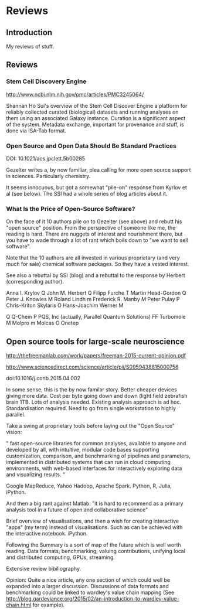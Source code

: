 # Reviews

## Introduction

My reviews of stuff.

## Reviews

### Stem Cell Discovery Engine

http://www.ncbi.nlm.nih.gov/pmc/articles/PMC3245064/

Shannan Ho Sui's overview of the Stem Cell Discover Engine a
platform for reliably collected curated (biological) datasets
and running analyses on them using an associated Galaxy
instance. Curation is a significant aspect of the system.
Metadata exchange, important for provenance and stuff, is done
via ISA-Tab format.

### Open Source and Open Data Should Be Standard Practices

DOI: 10.1021/acs.jpclett.5b00285

Gezelter writes a, by now familiar, plea calling for more open
source support in sciences. Particularly chemistry.

It seems innocuous, but got a somewhat "pile-on" response from
Kyrlov et al (see below). The SSI had a whole series of blog
articles about it.

### What Is the Price of Open-Source Software?

On the face of it 10 authors pile on to Gezelter (see above) and
rebutt his "open source" position. From the perspective of
someone like me, the reading is hard. There are nuggets of
interest and nourishment there, but you have to wade through a
lot of rant which boils down to "we want to sell software".

Note that the 10 authors are all invested in various proprietary
(and very much for sale) chemical software packages. So they
have a vested interest.

See also a rebuttal by SSI (blog) and a rebuttal to the response
by Herbert (corresponding author).

Anna I. Krylov Q
John M. Herbert Q
Filipp Furche T
Martin Head-Gordon Q
Peter J. Knowles M
Roland Lindh m
Frederick R. Manby M
Peter Pulay P
Chris-Kriton Skylaris O
Hans-Joachim Werner M

Q Q-Chem
P PQS, Inc (actually, Parallel Quantum Solutions)
FF Turbomole
M Molpro
m Molcas
O Onetep

## Open source tools for large-scale neuroscience

http://thefreemanlab.com/work/papers/freeman-2015-current-opinion.pdf

http://www.sciencedirect.com/science/article/pii/S0959438815000756

doi:10.1016/j.conb.2015.04.002

In some sense, this is the by now familar story. Better cheaper devices
giving more data. Cost per byte going down and down (light field
zebrafish brain 1TB. Lots of analysis needed. Existing analysis
approach is ad hoc. Standardisation required. Need to go from
single workstation to highly parallel.

Take a swing at proprietary tools before laying out the "Open
Source" vision:

"
fast open-source libraries for common analyses, available to
anyone and developed by all, with intuitive, modular code bases
supporting customization, comparison, and benchmarking of
pipelines and parameters, implemented in distributed systems
that can run in cloud computing environments, with web-based
interfaces for interactively exploring data and visualizing
results.
"

Google MapReduce, Yahoo Hadoop, Apache Spark. Python, R, Julia,
iPython.

And then a big rant against Matlab: "it is hard to recommend as
a primary analysis tool in a future of open and collaborative
science"

Brief overview of visualisations, and then a wish for creating
interactive "apps" (my term) instead of visualisations. Such as
can be achieved with the interactive notebook. iPython.

Following the Summary is a sort of map of the future which is
well worth reading. Data formats, benchmarking, valuing
contributions, unifying local and distributed computing, GPUs,
streaming.

Extensive review bibiliography.

Opinion: Quite a nice article, any one section of which could
well be expanded into a larger discussion. Discussions of data
formats and benchmarking could be linked to wardley's
value chain mapping (See
http://blog.gardeviance.org/2015/02/an-introduction-to-wardley-value-chain.html
for example).
